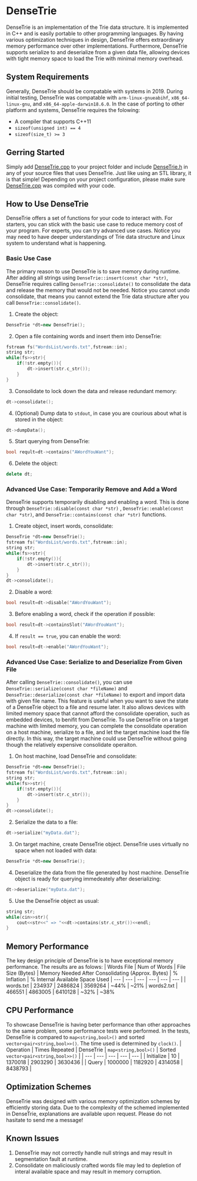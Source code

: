 # DenseTrie
DenseTrie is an implementation of the Trie data structure. It is implemented in C++ and is easily portable to other programming languages. By having various optimization techniques in design, DenseTrie offers extraordinary memory performance over other implementations. Furthermore, DenseTrie supports serialize to and deserialize from a given data file, allowing devices with tight memory space to load the Trie with minimal memory overhead.

## System Requirements
Generally, DenseTrie should be compatable with systems in 2019. During initial testing, DenseTrie was compatable with ```arm-linux-gnueabihf```, ```x86_64-linux-gnu```, and ```x86_64-apple-darwin18.6.0```. In the case of porting to other platform and systems, DenseTrie requires the folowing:
* A compiler that supports C++11
* ```sizeof(unsigned int) == 4```
* ```sizeof(size_t) >= 3```

## Gerring Started
Simply add [DenseTrie.cpp](https://github.com/XuZhen86/DenseTrie/blob/master/DenseTrie/DenseTrie.cpp) to your project folder and include [DenseTrie.h](https://github.com/XuZhen86/DenseTrie/blob/master/DenseTrie/DenseTrie.h) in any of your source files that uses DenseTrie. Just like using an STL library, it is that simple! Depending on your project configuration, please make sure [DenseTrie.cpp](https://github.com/XuZhen86/DenseTrie/blob/master/DenseTrie/DenseTrie.cpp) was compiled with your code.

## How to Use DenseTrie
DenseTrie offers a set of functions for your code to interact with. For starters, you can stick with the basic use case to reduce memory cost of your program. For experts, you can try advanced use cases. Notice you may need to have deeper understandings of Trie data structure and Linux system to understand what is happening.
### Basic Use Case
The primary reason to use DenseTrie is to save memory during runtime. After adding all strings using ```DenseTrie::insert(const char *str)```, DenseTrie requires calling ```DenseTrie::consolidate()``` to consolidate the data and release the memory that would not be needed. Notice you cannot undo consolidate, that means you cannot extend the Trie data structure after you call ```DenseTrie::consolidate()```.
1. Create the object:
```C++
DenseTrie *dt=new DenseTrie();
```
2. Open a file containing words and insert them into DenseTrie:
```C++
fstream fs("WordsList/words.txt",fstream::in);
string str;
while(fs>>str){
    if(!str.empty()){
        dt->insert(str.c_str());
    }
}
```
3. Consolidate to lock down the data and release redundant memory:
```C++
dt->consolidate();
```
4. (Optional) Dump data to ```stdout```, in case you are courious about what is stored in the object:
```C++
dt->dumpData();
```
5. Start querying from DenseTrie:
```C++
bool reqult=dt->contains("AWordYouWant");
```
6. Delete the object:
```C++
delete dt;
```
### Advanced Use Case: Temporarily Remove and Add a Word
DenseTrie supports temporarily disabling and enabling a word. This is done through ```DenseTrie::disable(const char *str)``` , ```DenseTrie::enable(const char *str)```, and ```DenseTrie::contains(const char *str)``` functions.
1. Create object, insert words, consolidate:
```C++
DenseTrie *dt=new DenseTrie();
fstream fs("WordsList/words.txt",fstream::in);
string str;
while(fs>>str){
    if(!str.empty()){
        dt->insert(str.c_str());
    }
}
dt->consolidate();
```
2. Disable a word:
```C++
bool result=dt->disable("AWordYouWant");
```
3. Before enabling a word, check if the operation if possible:
```C++
bool result=dt->containsSlot("AWordYouWant");
```
4. If ```result == true```, you can enable the word:
```C++
bool result=dt->enable("AWordYouWant");
```
### Advanced Use Case: Serialize to and Deserialize From Given File
After calling ```DenseTrie::consolidate()```, you can use ```DenseTrie::serialize(const char *fileName)``` and ```DenseTrie::deserialize(const char *fileName)``` to export and import data with given file name. This feature is useful when you want to save the state of a DenseTrie object to a file and resume later. It also allows devices with limited memory space that cannot afford the consolidate operation, such as embedded devices, to benifit from DenseTrie. To use DenseTrie on a target machine with limited memory, you can complete the consolidate operation on a host machine, serialize to a file, and let the target machine load the file directly. In this way, the target machine could use DenseTrie without going though the relatively expensive consolidate operaiton.
1. On host machine, load DenseTrie and consolidate:
```C++
DenseTrie *dt=new DenseTrie();
fstream fs("WordsList/words.txt",fstream::in);
string str;
while(fs>>str){
    if(!str.empty()){
        dt->insert(str.c_str());
    }
}
dt->consolidate();
```
2. Serialize the data to a file:
```C++
dt->serialize("myData.dat");
```
3. On target machine, create DenseTrie object. DenseTrie uses virtually no space when not loaded with data:
```C++
DenseTrie *dt=new DenseTrie();
```
4. Deserialize the data from the file generated by host machine. DenseTrie object is ready for querying immedeately after deserializing:
```C++
dt->deserialize("myData.dat");
```
5. Use the DenseTrie object as usual:
```C++
string str;
while(cin>>str){
    cout<<str<<" => "<<dt->contains(str.c_str())<<endl;
}
```
## Memory Performance
The key design principle of DenseTrie is to have exceptional memory performance. The results are as folows:
| Words File | Num of Words | File Size (Bytes) | Memory Needed After Consolidating (Approx. Bytes) | % Inflation | % Internal Available Space Used
| --- | --- | --- | --- | --- | --- |
| words.txt | 234937 | 2486824 | 3569264 | ~44% | ~21%
| words2.txt | 466551 | 4863005 | 6410128 | ~32% | ~38%
## CPU Performance
To showcase DenseTrie is having beter performance than other approaches to the same problem, some performance tests were performed. In the tests, DenseTrie is compared to ```map<string,bool>()``` and sorted ```vector<pair<string,bool>>()```. The time used is determined by ```clock()```.
| Operation | Times Repeated | DenseTrie | `map<string,bool>()` | Sorted `vector<pair<string,bool>>()` |
| --- | --- | --- | --- | --- |
| Initialize | 10 | 1370018 | 2903290 | 3630436 |
| Query | 1000000 | 1182920 | 4314058 | 8438793 |
## Optimization Schemes
DenseTrie was designed with various memory optimization schemes by efficiently storing data. Due to the complexity of the schemed implemented in DenseTrie, explanations are available upon request. Please do not hasitate to send me a message!
## Known Issues
1. DenseTrie may not correctly handle null strings and may result in segmentation fault at runtime.
2. Consolidate on maliciously crafted words file may led to depletion of interal available space and may result in memory corruption.
